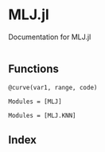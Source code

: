 # MLJ.jl

Documentation for MLJ.jl

```@contents
```


## Functions

```@docs
@curve(var1, range, code)
```

```@autodocs
Modules = [MLJ]
```

```@autodocs
Modules = [MLJ.KNN]
```


## Index

```@index
```
